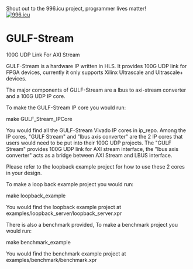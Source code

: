 Shout out to the 996.icu project, programmer lives matter!<br>
[![996.icu](https://img.shields.io/badge/link-996.icu-red.svg)](https://996.icu)

# GULF-Stream
100G UDP Link For AXI Stream

GULF-Stream is a hardware IP written in HLS. It provides 100G UDP link for FPGA devices, currently it only supports Xilinx Ultrascale and Ultrascale+ devices.

The major components of GULF-Stream are a lbus to axi-stream converter and a 100G UDP IP core.

To make the GULF-Stream IP core you would run:

make GULF_Stream_IPCore

You would find all the GULF-Stream Vivado IP cores in ip_repo.
Among the IP cores, "GULF Stream" and "lbus axis converter" are the 2 IP cores that users would need to be put into their 100G UDP projects. The "GULF Stream" provides 100G UDP link for AXI stream interface, the "lbus axis converter" acts as a bridge between AXI Stream and LBUS interface.

Please refer to the loopback example project for how to use these 2 cores in your design.

To make a loop back example project you would run:

make loopback_example

You would find the loopback example project at examples/loopback_server/loopback_server.xpr

There is also a benchmark provided, To make a benchmark project you would run:

make benchmark_example

You would find the benchmark example project at examples/benchmark/benchmark.xpr
